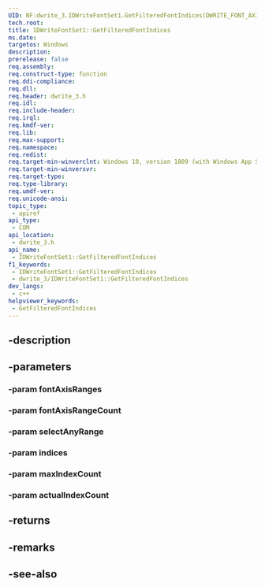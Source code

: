 ```yaml
---
UID: NF:dwrite_3.IDWriteFontSet1.GetFilteredFontIndices(DWRITE_FONT_AXIS_RANGEconst,UINT32,BOOL,UINT32,UINT32,UINT32)
tech.root: 
title: IDWriteFontSet1::GetFilteredFontIndices
ms.date: 
targetos: Windows
description: 
prerelease: false
req.assembly: 
req.construct-type: function
req.ddi-compliance: 
req.dll: 
req.header: dwrite_3.h
req.idl: 
req.include-header: 
req.irql: 
req.kmdf-ver: 
req.lib: 
req.max-support: 
req.namespace: 
req.redist: 
req.target-min-winverclnt: Windows 10, version 1809 (with Windows App SDK 0.5 or later)
req.target-min-winversvr: 
req.target-type: 
req.type-library: 
req.umdf-ver: 
req.unicode-ansi: 
topic_type:
 - apiref
api_type:
 - COM
api_location:
 - dwrite_3.h
api_name:
 - IDWriteFontSet1::GetFilteredFontIndices
f1_keywords:
 - IDWriteFontSet1::GetFilteredFontIndices
 - dwrite_3/IDWriteFontSet1::GetFilteredFontIndices
dev_langs:
 - c++
helpviewer_keywords:
 - GetFilteredFontIndices
---
```


## -description

## -parameters

### -param fontAxisRanges

### -param fontAxisRangeCount

### -param selectAnyRange

### -param indices

### -param maxIndexCount

### -param actualIndexCount

## -returns

## -remarks

## -see-also

